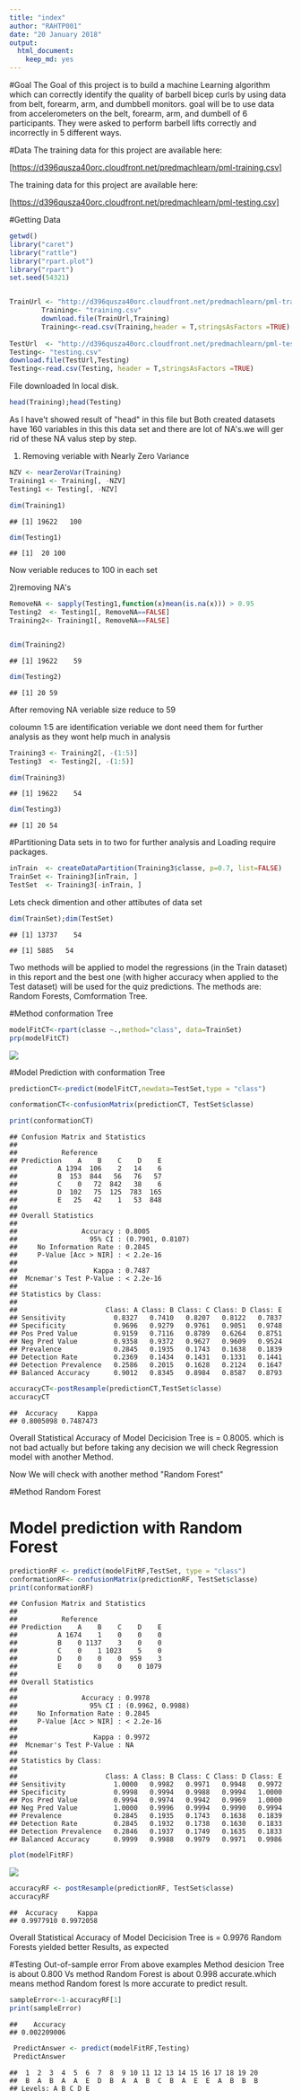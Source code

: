 ```yaml
---
title: "index"
author: "RAHTP001"
date: "20 January 2018"
output: 
  html_document: 
    keep_md: yes
---
```


#Goal
The Goal of this project is to build a machine Learning algorithm which can correctly identify the quality of barbell bicep curls by using data from belt, forearm, arm, and dumbbell monitors. goal will be to use data from accelerometers on the belt, forearm, arm, and dumbell of 6 participants. They were asked to perform barbell lifts correctly and incorrectly in 5 different ways.

#Data
The training data for this project are available here:

[https://d396qusza40orc.cloudfront.net/predmachlearn/pml-training.csv]

The training data for this project are available here:

[https://d396qusza40orc.cloudfront.net/predmachlearn/pml-testing.csv]

#Getting Data


```r
getwd()
library("caret")
library("rattle")
library("rpart.plot")
library("rpart")
set.seed(54321)


TrainUrl <- "http://d396qusza40orc.cloudfront.net/predmachlearn/pml-training.csv"
        Training<- "training.csv"
        download.file(TrainUrl,Training)
        Training<-read.csv(Training,header = T,stringsAsFactors =TRUE)
        
TestUrl  <- "http://d396qusza40orc.cloudfront.net/predmachlearn/pml-testing.csv"
Testing<- "testing.csv"
download.file(TestUrl,Testing)
Testing<-read.csv(Testing, header = T,stringsAsFactors =TRUE)
```
File downloaded In local disk.


```r
head(Training);head(Testing)
```

As I have't showed result of "head" in this file but Both created datasets have 160 variables in this this data set and there are lot of NA's.we will ger rid of these NA valus step by step.
1) Removing veriable with Nearly Zero Variance


```r
NZV <- nearZeroVar(Training)
Training1 <- Training[, -NZV]
Testing1 <- Testing[, -NZV]

dim(Training1)
```

```
## [1] 19622   100
```

```r
dim(Testing1)
```

```
## [1]  20 100
```
Now veriable reduces to 100 in each set

2)removing NA's


```r
RemoveNA <- sapply(Testing1,function(x)mean(is.na(x))) > 0.95
Testing2  <- Testing1[, RemoveNA==FALSE]
Training2<- Training1[, RemoveNA==FALSE]


dim(Training2)
```

```
## [1] 19622    59
```

```r
dim(Testing2)
```

```
## [1] 20 59
```
After removing NA veriable size reduce to 59


coloumn 1:5 are identification veriable we dont need them for further analysis as they wont help much in analysis


```r
Training3 <- Training2[, -(1:5)]
Testing3  <- Testing2[, -(1:5)]

dim(Training3)
```

```
## [1] 19622    54
```

```r
dim(Testing3)
```

```
## [1] 20 54
```

#Partitioning Data sets in to two for further analysis and Loading require packages.

```r
inTrain  <- createDataPartition(Training3$classe, p=0.7, list=FALSE)
TrainSet <- Training3[inTrain, ]
TestSet  <- Training3[-inTrain, ]
```

Lets check dimention and other attibutes of data set


```r
dim(TrainSet);dim(TestSet)
```

```
## [1] 13737    54
```

```
## [1] 5885   54
```

Two methods will be applied to model the regressions (in the Train dataset) in this report and the best one (with higher accuracy when applied to the Test dataset) will be used for the quiz predictions. The methods are: Random Forests, Comformation Tree.
 
#Method conformation Tree


```r
modelFitCT<-rpart(classe ~.,method="class", data=TrainSet)
prp(modelFitCT)
```

![](index_files/figure-html/unnamed-chunk-8-1.png)<!-- -->

#Model Prediction with conformation Tree


```r
predictionCT<-predict(modelFitCT,newdata=TestSet,type = "class")

conformationCT<-confusionMatrix(predictionCT, TestSet$classe)

print(conformationCT)
```

```
## Confusion Matrix and Statistics
## 
##           Reference
## Prediction    A    B    C    D    E
##          A 1394  106    2   14    6
##          B  153  844   56   76   57
##          C    0   72  842   38    6
##          D  102   75  125  783  165
##          E   25   42    1   53  848
## 
## Overall Statistics
##                                           
##                Accuracy : 0.8005          
##                  95% CI : (0.7901, 0.8107)
##     No Information Rate : 0.2845          
##     P-Value [Acc > NIR] : < 2.2e-16       
##                                           
##                   Kappa : 0.7487          
##  Mcnemar's Test P-Value : < 2.2e-16       
## 
## Statistics by Class:
## 
##                      Class: A Class: B Class: C Class: D Class: E
## Sensitivity            0.8327   0.7410   0.8207   0.8122   0.7837
## Specificity            0.9696   0.9279   0.9761   0.9051   0.9748
## Pos Pred Value         0.9159   0.7116   0.8789   0.6264   0.8751
## Neg Pred Value         0.9358   0.9372   0.9627   0.9609   0.9524
## Prevalence             0.2845   0.1935   0.1743   0.1638   0.1839
## Detection Rate         0.2369   0.1434   0.1431   0.1331   0.1441
## Detection Prevalence   0.2586   0.2015   0.1628   0.2124   0.1647
## Balanced Accuracy      0.9012   0.8345   0.8984   0.8587   0.8793
```


```r
accuracyCT<-postResample(predictionCT,TestSet$classe)
accuracyCT
```

```
##  Accuracy     Kappa 
## 0.8005098 0.7487473
```
Overall Statistical Accuracy of Model Decicision Tree is = 0.8005. which is not bad actually but before taking any decision we will check Regression model with another Method.

Now We will check with another method "Random Forest"

#Method Random Forest



# Model prediction with Random Forest


```r
predictionRF <- predict(modelFitRF,TestSet, type = "class")
conformationRF<- confusionMatrix(predictionRF, TestSet$classe)
print(conformationRF)
```

```
## Confusion Matrix and Statistics
## 
##           Reference
## Prediction    A    B    C    D    E
##          A 1674    1    0    0    0
##          B    0 1137    3    0    0
##          C    0    1 1023    5    0
##          D    0    0    0  959    3
##          E    0    0    0    0 1079
## 
## Overall Statistics
##                                           
##                Accuracy : 0.9978          
##                  95% CI : (0.9962, 0.9988)
##     No Information Rate : 0.2845          
##     P-Value [Acc > NIR] : < 2.2e-16       
##                                           
##                   Kappa : 0.9972          
##  Mcnemar's Test P-Value : NA              
## 
## Statistics by Class:
## 
##                      Class: A Class: B Class: C Class: D Class: E
## Sensitivity            1.0000   0.9982   0.9971   0.9948   0.9972
## Specificity            0.9998   0.9994   0.9988   0.9994   1.0000
## Pos Pred Value         0.9994   0.9974   0.9942   0.9969   1.0000
## Neg Pred Value         1.0000   0.9996   0.9994   0.9990   0.9994
## Prevalence             0.2845   0.1935   0.1743   0.1638   0.1839
## Detection Rate         0.2845   0.1932   0.1738   0.1630   0.1833
## Detection Prevalence   0.2846   0.1937   0.1749   0.1635   0.1833
## Balanced Accuracy      0.9999   0.9988   0.9979   0.9971   0.9986
```

```r
plot(modelFitRF)
```

![](index_files/figure-html/unnamed-chunk-12-1.png)<!-- -->


```r
accuracyRF <- postResample(predictionRF, TestSet$classe)
accuracyRF
```

```
##  Accuracy     Kappa 
## 0.9977910 0.9972058
```


Overall Statistical Accuracy of Model Decicision Tree is = 0.9976
Random Forests yielded better Results, as expected

#Testing Out-of-sample error
From above examples Method desicion Tree is about 0.800 Vs method Random Forest is about 0.998 accurate.which means method Random forest Is more accurate to predict result.

```r
sampleError<-1-accuracyRF[1]
print(sampleError)
```

```
##    Accuracy 
## 0.002209006
```



```r
 PredictAnswer <- predict(modelFitRF,Testing)
 PredictAnswer
```

```
##  1  2  3  4  5  6  7  8  9 10 11 12 13 14 15 16 17 18 19 20 
##  B  A  B  A  A  E  D  B  A  A  B  C  B  A  E  E  A  B  B  B 
## Levels: A B C D E
```

  
